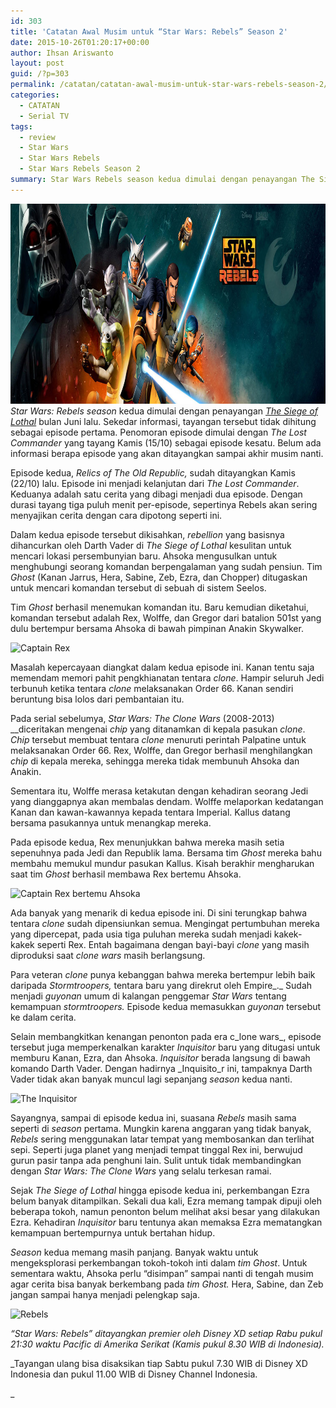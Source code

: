 ```yaml
---
id: 303
title: 'Catatan Awal Musim untuk “Star Wars: Rebels” Season 2'
date: 2015-10-26T01:20:17+00:00
author: Ihsan Ariswanto
layout: post
guid: /?p=303
permalink: /catatan/catatan-awal-musim-untuk-star-wars-rebels-season-2/
categories:
  - CATATAN
  - Serial TV
tags:
  - review
  - Star Wars
  - Star Wars Rebels
  - Star Wars Rebels Season 2
summary: Star Wars Rebels season kedua dimulai dengan penayangan The Siege of Lothal bulan Juni lalu.
---
```

[<img class="aligncenter size-full wp-image-304" src="/wp-content/uploads/2015/10/d5603299c2b80edd9b8886067925bbe18be2ec6c.jpg" alt="Rebels" width="1024" height="320" />](/wp-content/uploads/2015/10/d5603299c2b80edd9b8886067925bbe18be2ec6c.jpg)_Star Wars: Rebels_ _season_ kedua dimulai dengan penayangan [_The Siege of Lothal_](/catatan/serial-tv/star-wars-rebels-season-2-premiere-selamat-tinggal-lothal/) bulan Juni lalu. Sekedar informasi, tayangan tersebut tidak dihitung sebagai episode pertama. Penomoran episode dimulai dengan _The Lost Commander_ yang tayang Kamis (15/10) sebagai episode kesatu. Belum ada informasi berapa episode yang akan ditayangkan sampai akhir musim nanti.

Episode kedua, _Relics of The Old Republic,_ sudah ditayangkan Kamis (22/10) lalu. Episode ini menjadi kelanjutan dari _The Lost Commander_. Keduanya adalah satu cerita yang dibagi menjadi dua episode. Dengan durasi tayang tiga puluh menit per-episode, sepertinya Rebels akan sering menyajikan cerita dengan cara dipotong seperti ini.<!--more-->

Dalam kedua episode tersebut dikisahkan, _rebellion_ yang basisnya dihancurkan oleh Darth Vader di _The Siege of Lothal_ kesulitan untuk mencari lokasi persembunyian baru. Ahsoka mengusulkan untuk menghubungi seorang komandan berpengalaman yang sudah pensiun. Tim _Ghost_ (Kanan Jarrus, Hera, Sabine, Zeb, Ezra, dan Chopper) ditugaskan untuk mencari komandan tersebut di sebuah di sistem Seelos.

Tim _Ghost_ berhasil menemukan komandan itu. Baru kemudian diketahui, komandan tersebut adalah Rex, Wolffe, dan Gregor dari batalion 501st yang dulu bertempur bersama Ahsoka di bawah pimpinan Anakin Skywalker.

<img class="alignnone" src="https://4.bp.blogspot.com/-J_Zw12REAZ4/Vi0UfVQp6bI/AAAAAAAADns/_51XoaNBfAk/s1600/tes.jpg" alt="Captain Rex" width="642" height="360" />

Masalah kepercayaan diangkat dalam kedua episode ini. Kanan tentu saja memendam memori pahit pengkhianatan tentara _clone_. Hampir seluruh Jedi terbunuh ketika tentara _clone_ melaksanakan Order 66. Kanan sendiri beruntung bisa lolos dari pembantaian itu.

<a name="__DdeLink__10_801281443"></a>Pada serial sebelumya, _Star Wars: The Clone Wars_ (2008-2013) __diceritakan mengenai _chip_ yang ditanamkan di kepala pasukan _clone_. _Chip_ tersebut membuat tentara _clone_ menuruti perintah Palpatine untuk melaksanakan Order 66. Rex, Wolffe, dan Gregor berhasil menghilangkan _chip_ di kepala mereka, sehingga mereka tidak membunuh Ahsoka dan Anakin.

Sementara itu, Wolffe merasa ketakutan dengan kehadiran seorang Jedi yang dianggapnya akan membalas dendam. Wolffe melaporkan kedatangan Kanan dan kawan-kawannya kepada tentara Imperial. Kallus datang bersama pasukannya untuk menangkap mereka.

Pada episode kedua, Rex menunjukkan bahwa mereka masih setia sepenuhnya pada Jedi dan Republik lama. Bersama tim _Ghost_ mereka bahu membahu memukul mundur pasukan Kallus. Kisah berakhir mengharukan saat tim _Ghost_ berhasil membawa Rex bertemu Ahsoka.

<img class="alignnone" src="https://1.bp.blogspot.com/-546KmxcIVUE/Vi0UfknYyCI/AAAAAAAADn0/PU7Tl_QzwPc/s1600/tes2.jpg" alt="Captain Rex bertemu Ahsoka" width="642" height="360" />

Ada banyak yang menarik di kedua episode ini. Di sini terungkap bahwa tentara _clone_ sudah dipensiunkan semua. Mengingat pertumbuhan mereka yang dipercepat, pada usia tiga puluhan mereka sudah menjadi kakek-kakek seperti Rex. Entah bagaimana dengan bayi-bayi _clone_ yang masih diproduksi saat _clone wars_ masih berlangsung.

Para veteran _clone_ punya kebanggan bahwa mereka bertempur lebih baik daripada _Stormtroopers,_ tentara baru yang direkrut oleh Empire_._ Sudah menjadi _guyonan_ umum di kalangan penggemar _Star Wars_ tentang kemampuan _stormtroopers._ Episode kedua memasukkan _guyonan_ tersebut ke dalam cerita.

Selain membangkitkan kenangan penonton pada era c_lone wars_, episode tersebut juga memperkenalkan karakter _Inquisitor_ baru yang ditugasi untuk memburu Kanan, Ezra, dan Ahsoka. _Inquisitor_ berada langsung di bawah komando Darth Vader. Dengan hadirnya _Inquisito_r ini, tampaknya Darth Vader tidak akan banyak muncul lagi sepanjang _season_ kedua nanti.

<img class="alignnone" src="https://2.bp.blogspot.com/-VOOKgmblVCk/Vi0Ufr9w4jI/AAAAAAAADnw/3K4tyMg5K1k/s1600/tes3.jpg" alt="The Inquisitor" width="665" height="373" />

Sayangnya, sampai di episode kedua ini, suasana _Rebels_ masih sama seperti di _season_ pertama. Mungkin karena anggaran yang tidak banyak, _Rebels_ sering menggunakan latar tempat yang membosankan dan terlihat sepi. Seperti juga planet yang menjadi tempat tinggal Rex ini, berwujud gurun pasir tanpa ada penghuni lain. Sulit untuk tidak membandingkan dengan _Star Wars: The Clone Wars_ yang selalu terkesan ramai.

Sejak _The Siege of Lothal_ hingga episode kedua ini, perkembangan Ezra belum banyak ditampilkan. Sekali dua kali, Ezra memang tampak dipuji oleh beberapa tokoh, namun penonton belum melihat aksi besar yang dilakukan Ezra. Kehadiran _Inquisitor_ baru tentunya akan memaksa Ezra mematangkan kemampuan bertempurnya untuk bertahan hidup.

_Season_ kedua memang masih panjang. Banyak waktu untuk mengeksplorasi perkembangan tokoh-tokoh inti dalam _tim Ghost_. Untuk sementara waktu, Ahsoka perlu “disimpan” sampai nanti di tengah musim agar cerita bisa banyak berkembang pada _tim Ghost._ Hera, Sabine, dan Zeb jangan sampai hanya menjadi pelengkap saja.

<img class="alignnone" src="https://4.bp.blogspot.com/-6STdQZ3hudM/Vi0UgcvPuDI/AAAAAAAADoA/6fggUIhGCYE/s1600/tes4.jpg" alt="Rebels" width="642" height="360" />

_“Star Wars: Rebels” ditayangkan premier oleh Disney XD setiap Rabu pukul 21:30 waktu Pacific di Amerika Serikat (Kamis pukul 8.30 WIB di Indonesia)._ 

_Tayangan ulang bisa disaksikan tiap Sabtu pukul 7.30 WIB di Disney XD Indonesia dan pukul 11.00 WIB di Disney Channel Indonesia.
  
_
